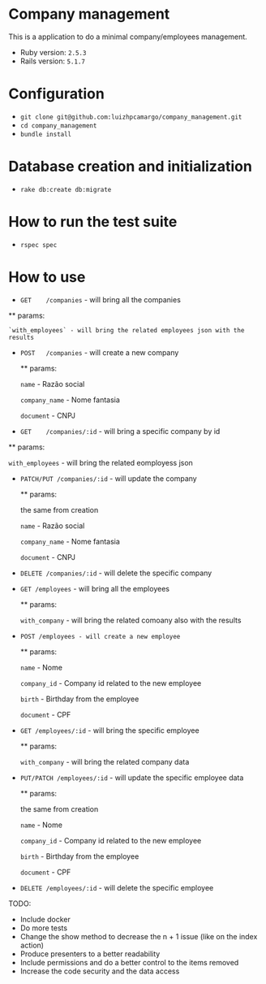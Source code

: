 # Company management

This is a application to do a minimal company/employees management.

* Ruby version: `2.5.3`
* Rails version: `5.1.7`

# Configuration
 - `git clone git@github.com:luizhpcamargo/company_management.git`
 - `cd company_management`
 - `bundle install`

# Database creation and initialization
 - `rake db:create db:migrate`

# How to run the test suite
 - `rspec spec`

# How to use
 - `GET    /companies` - will bring all the companies

  ** params:

    `with_employees` - will bring the related employees json with the results

 - `POST   /companies` - will create a new company

   ** params:

     `name` - Razão social

     `company_name` - Nome fantasia

     `document` - CNPJ

 - `GET    /companies/:id` - will bring a specific company by id

 ** params:

   `with_employees` - will bring the related eomployess json

 - `PATCH/PUT /companies/:id` - will update the company

   ** params:

     the same from creation

     `name` - Razão social

     `company_name` - Nome fantasia

     `document` - CNPJ

 - `DELETE /companies/:id` - will delete the specific company

 - `GET /employees` - will bring all the employees

   ** params:

     `with_company` - will bring the related comoany also with the results

 - `POST /employees - will create a new employee`

   ** params:

     `name` - Nome

     `company_id` - Company id related to the new employee

     `birth` - Birthday from the employee

     `document` - CPF

 - `GET /employees/:id` - will bring the specific employee

   ** params:

     `with_company` - will bring the related company data

 - `PUT/PATCH /employees/:id` - will update the specific employee data

   ** params:

     the same from creation

     `name` - Nome

     `company_id` - Company id related to the new employee

     `birth` - Birthday from the employee

     `document` - CPF

 - `DELETE /employees/:id` - will delete the specific employee

TODO:
 - Include docker
 - Do more tests
 - Change the show method to decrease the n + 1 issue (like on the index action)
 - Produce presenters to a better readability
 - Include permissions and do a better control to the items removed
 - Increase the code security and the data access
